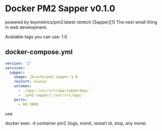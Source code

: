 Docker PM2 Sapper v0.1.0
========
powered by keymetrics/pm2:latest-stretch
[Sapper][1] The next small thing in web development.



Available tags you can use: 1.0

## docker-compose.yml

```yaml
version: '2'
services:
  sapper:
    image: jbracho/pm2-sapper:1.0
    restart: always
    volumes:
      - ./app/:/usr/src/app/sapperApp/
      - ./pm2-sapper/:/usr/src/app/
    ports:
      - 80:3000
```

use 

docker exec -it container pm2 (logs, monit, restart id, stop, any more)
